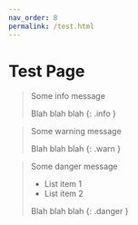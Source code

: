 ```yaml
---
nav_order: 8
permalink: /test.html
---
```


# Test Page

> Some info message
>
> Blah blah blah
{: .info }

> Some warning message
>
> Blah blah blah
{: .warn }

> Some danger message
>
> * List item 1
> * List item 2
>
> Blah blah blah
{: .danger }

